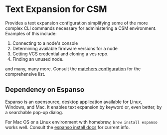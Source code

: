 # Text Expansion for CSM

Provides a text expansion configuration simplifying some of the more complex CLI
commands necessary for administering a CSM environment. Examples of this
include:

1. Connecting to a node's console
1. Determining available firmware versions for a node
1. Getting VCS credential and cloning a vcs repo.
1. Finding an unused node.

and many, many more. Consult the [matchers configuration](./match/base.yml) for
the comprehensive list.

## Dependency on Espanso

Espanso is an opensource, desktop application available for Linux, Windows, and
Mac. It enables text expansion by keyword or, even better, by a searchable
pop-up dialog.

For Mac OS or a Linux environment with homebrew, `brew install espanso` works
well. Consult the [espanso install docs](https://espanso.org/install/) for
current info.
